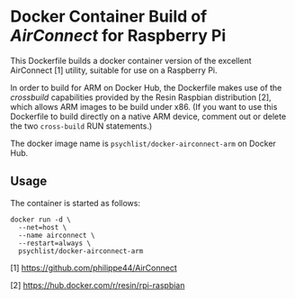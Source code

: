 # Docker Container Build of *AirConnect* for Raspberry Pi

This Dockerfile builds a docker container version of the excellent AirConnect [1] utility, suitable for use on a Raspberry Pi.

In order to build for ARM on Docker Hub, the Dockerfile makes use of the *crossbuild* capabilities provided by the Resin Raspbian distribution [2], which allows ARM images to be build under x86. (If you want to use this Dockerfile to build directly on a native ARM device, comment out or delete the two `cross-build` RUN statements.) 

The docker image name is `psychlist/docker-airconnect-arm` on Docker Hub.

## Usage

The container is started as follows:

```
docker run -d \
  --net=host \
  --name airconnect \
  --restart=always \
  psychlist/docker-airconnect-arm
```

[1] https://github.com/philippe44/AirConnect

[2] https://hub.docker.com/r/resin/rpi-raspbian

